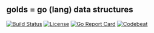 ## golds = go (lang) data structures 
[![Build Status](https://travis-ci.org/cristaloleg/golds.svg?branch=master)](https://travis-ci.org/cristaloleg/golds)
[![License](https://img.shields.io/github/license/mashape/apistatus.svg)]()
[![Go Report Card](https://goreportcard.com/badge/github.com/cristaloleg/golds?style=flat-square)](https://goreportcard.com/report/github.com/cristaloleg/golds)
[![Codebeat](https://codebeat.co/badges/60895b7e-c952-40b8-bf7f-53a339427bdb)](https://codebeat.co/projects/github-com-cristaloleg-golds-master)
